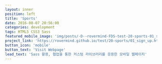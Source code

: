 ```yaml
---
layout: inner
position: left
title: 'Sports'
date: 2016-08-07 20:56:00
categories: development
tags: HTML5 CSS3 Sass
featured_mobile_image: 'img/posts/-D--rovermind-FDS-test-20-sports-01_sign_up.html(iPhone 6).png'
project_link: 'https://rovermind.github.io/test/20-sports/01_sign_up.html'
button_icon: 'mobile'
button_text: 'Visit Webpage'
lead_text: 'Sass 활용, 협업을 통한 커스텀 라이브러리를 응용한 모바일 웹페이지'
---
```

